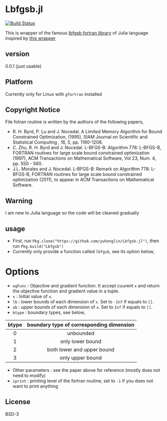 # Lbfgsb.jl

[![Build Status](https://travis-ci.org/yuhonglin/Lbfgsb.jl.png?branch=master)](https://travis-ci.org/yuhonglin/Lbfgsb.jl)


This is wrapper of the famous [lbfgsb fortran library] of Julia language inspired by [this wrapper]

## version
0.0.1 (just usable)

## Platform
Currently only for Linux with ```gfortran``` installed


## Copyright Notice
  File fotran routine is written by the authors of the following papers,
  - R. H. Byrd, P. Lu and J. Nocedal. A Limited Memory Algorithm for Bound Constrained Optimization, (1995), SIAM Journal on Scientific and Statistical Computing , 16, 5, pp. 1190-1208.
  - C. Zhu, R. H. Byrd and J. Nocedal. L-BFGS-B: Algorithm 778: L-BFGS-B, FORTRAN routines for large scale bound constrained optimization (1997), ACM Transactions on Mathematical Software, Vol 23, Num. 4, pp. 550 - 560.
  - J.L. Morales and J. Nocedal. L-BFGS-B: Remark on Algorithm 778: L-BFGS-B, FORTRAN routines for large scale bound constrained optimization (2011), to appear in ACM Transactions on Mathematical Software.

## Warning
I am new to Julia language so the code will be cleaned gradually

## usage
  - First, run ```Pkg.clone("https://github.com/yuhonglin/Lbfgsb.jl")```, then run ```Pkg.build("Lbfgsb")```
  - Currently only provide a function called ```lbfgsb```, see its option below,

# Options
  - ```ogFunc``` :  Objective and gradient function. It accept cuurent ```x``` and return the objective function and gradient value in a tuple.
  - ```x``` : Initial value of ```x```.
  - ```lb``` : lower bounds of each dimension of ```x```. Set to ```-Inf``` if equals to ```[]```.
  - ```ub``` : upper bounds of each dimension of ```x```. Set to ```Inf``` if equals to ```[]```.
  - ```btype``` : boundary types, see below,


| btype | boundary type of corresponding dimension |
| :---: |:----------------------------------------:|
|     0 | unbounded                                |
|     1 | only lower bound                         |
|     2 | both lower and upper bound               |
|     3 | only upper bound                         |


  - Other parameters : see the paper above for reference (mostly does not need to modify)
  - ```iprint``` : printing level of the fortran routine, set to ```-1``` if you does not want to print anything
  
License
----
BSD-3

[lbfgsb fortran library]:http://users.iems.northwestern.edu/~nocedal/lbfgsb.html
[this wrapper]:http://hannes.nickisch.org/code/glm-ie/pls/lbfgsb/README.html

